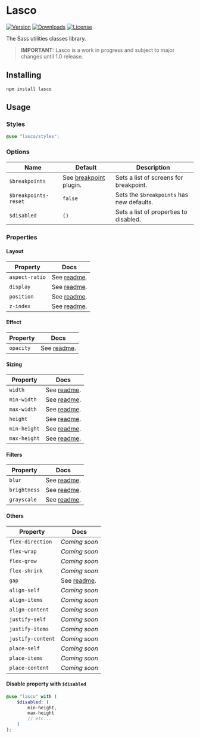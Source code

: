 # Lasco

[![Version](https://flat.badgen.net/npm/v/lasco)](https://www.npmjs.com/package/lasco)
[![Downloads](https://flat.badgen.net/npm/dt/lasco)](https://www.npmjs.com/package/lasco)
[![License](https://flat.badgen.net/npm/license/lasco)](https://www.npmjs.com/package/lasco)

The Sass utilities classes library.

> **IMPORTANT:** Lasco is a work in progress and subject to major changes until 1.0 release.

## Installing

```shell
npm install lasco
```

## Usage

### Styles

```scss
@use "lasco/styles";
```

### Options

| Name                 | Default                                                                                                             | Description                               |
|----------------------|---------------------------------------------------------------------------------------------------------------------|-------------------------------------------|
| `$breakpoints`       | See [breakpoint](https://github.com/sass-collective/sass-collective/tree/master/packages/breakpoint#tokens) plugin. | Sets a list of screens for breakpoint.    |
| `$breakpoints-reset` | `false`                                                                                                             | Sets the `$breakpoints` has new defaults. |
| `$disabled`          | `()`                                                                                                                | Sets a list of properties to disabled.    |

### Properties

#### Layout

| Property          | Docs                                               |
|-------------------|----------------------------------------------------|
| `aspect-ratio`    | See [readme](/src/components/aspect-ratio#readme). |
| `display`         | See [readme](/src/components/display#readme).      |
| `position`        | See [readme](/src/components/position#readme).     |
| `z-index`         | See [readme](/src/components/z-index#readme).      |

#### Effect

| Property  | Docs                                          |
|-----------|-----------------------------------------------|
| `opacity` | See [readme](/src/components/opacity#readme). |

#### Sizing

| Property     | Docs                                             |
|--------------|--------------------------------------------------|
| `width`      | See [readme](/src/components/width#readme).      |
| `min-width`  | See [readme](/src/components/width/min#readme).  |
| `max-width`  | See [readme](/src/components/width/max#readme).  |
| `height`     | See [readme](/src/components/height#readme).     |
| `min-height` | See [readme](/src/components/height/min#readme). |
| `max-height` | See [readme](/src/components/height/max#readme). |

#### Filters

| Property     | Docs                                                    |
|--------------|---------------------------------------------------------|
| `blur`       | See [readme](/src/components/filter/blur#readme).       |
| `brightness` | See [readme](/src/components/filter/brightness#readme). |
| `grayscale`  | See [readme](/src/components/filter/grayscale#readme).  |

#### Others

| Property          | Docs                                      |
|-------------------|-------------------------------------------|
| `flex-direction`  | _Coming soon_                             |
| `flex-wrap`       | _Coming soon_                             |
| `flex-grow`       | _Coming soon_                             |
| `flex-shrink`     | _Coming soon_                             |
| `gap`             | See [readme](/src/components/gap#readme). |
| `align-self`      | _Coming soon_                             |
| `align-items`     | _Coming soon_                             |
| `align-content`   | _Coming soon_                             |
| `justify-self`    | _Coming soon_                             |
| `justify-items`   | _Coming soon_                             |
| `justify-content` | _Coming soon_                             |
| `place-self`      | _Coming soon_                             |
| `place-items`     | _Coming soon_                             |
| `place-content`   | _Coming soon_                             |

#### Disable property with `$disabled`

```scss
@use "lasco" with (
    $disabled: (
        min-height,
        max-height
        // etc...
    )
);
```
